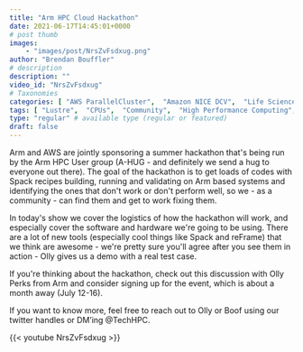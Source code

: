 ```yaml
---
title: "Arm HPC Cloud Hackathon"
date: 2021-06-17T14:45:01+0000
# post thumb
images:
    - "images/post/NrsZvFsdxug.png"
author: "Brendan Bouffler"
# description
description: ""
video_id: "NrsZvFsdxug"
# Taxonomies
categories: [ "AWS ParallelCluster",  "Amazon NICE DCV",  "Life Sciences", ]
tags: [ "Lustre",  "CPUs",  "Community",  "High Performance Computing",  "Storage",  "Arm",  "GPUs",  "DCV",  "Processors",  "Hackathon",  "HPC",  "ParallelCluster",  "EC2",  "Covid-19",  "vizualization",  "Schedulers",  "virtualization",  "techshorts", ]
type: "regular" # available type (regular or featured)
draft: false
---
```


Arm and AWS are jointly sponsoring a summer hackathon that's being run by the Arm HPC User group (A-HUG - and definitely we send a hug to everyone out there). The goal of the hackathon is to get loads of codes with Spack recipes building, running and validating on Arm based systems and identifying the ones that don't work or don't perform well, so we - as a community - can find them and get to work fixing them.

In today's show we cover the logistics of how the hackathon will work, and especially cover the software and hardware we're going to be using. There are a lot of new tools (especially cool things like Spack and reFrame) that we think are awesome - we're pretty sure you'll agree after you see them in action - Olly gives us a demo with a real test case.

If you're thinking about the hackathon, check out this discussion with Olly Perks from Arm and consider signing up for the event, which is about a month away (July 12-16).

If you want to know more, feel free to reach out to Olly or Boof using our twitter handles or DM’ing @TechHPC.

{{< youtube NrsZvFsdxug >}}